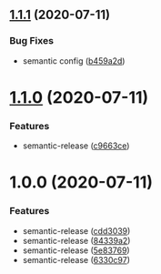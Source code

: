## [1.1.1](https://github.com/nunsie/probank/compare/v1.1.0...v1.1.1) (2020-07-11)


### Bug Fixes

* semantic config ([b459a2d](https://github.com/nunsie/probank/commit/b459a2dd639caa43e11e7d1bc11f92e7e3159a7d))

# [1.1.0](https://github.com/nunsie/probank/compare/v1.0.0...v1.1.0) (2020-07-11)


### Features

* semantic-release ([c9663ce](https://github.com/nunsie/probank/commit/c9663cea4a622c26b8b34380680527976d0727db))

# 1.0.0 (2020-07-11)


### Features

* semantic-release ([cdd3039](https://github.com/nunsie/probank/commit/cdd30394a22a7769f7b092e4142f9a6458d00442))
* semantic-release ([84339a2](https://github.com/nunsie/probank/commit/84339a2e07aac397b43b2fd707a350dc46d08034))
* semantic-release ([5e83769](https://github.com/nunsie/probank/commit/5e837690462e8129a12b71b33810c6bd0f4f15c8))
* semantic-release ([6330c97](https://github.com/nunsie/probank/commit/6330c978ebfe0a7df059667d6c3f2dc853419279))
